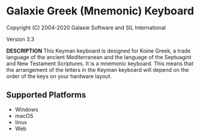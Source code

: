 Galaxie Greek (Mnemonic) Keyboard
=====================

Copyright (C) 2004-2020 Galaxie Software and SIL International

Version 3.3

__DESCRIPTION__
This Keyman keyboard is designed for Koine Greek, a trade language of the ancient Mediterranean and the language of the Septuagint and New Testament Scriptures. It is a mnemonic keyboard. This means that the arrangement of the letters in the Keyman keyboard will depend on the order of the keys on your hardware layout.

Supported Platforms
-------------------
 * Windows
 * macOS
 * linux
 * Web

